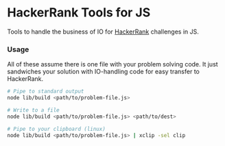 # HackerRank Tools for JS

Tools to handle the business of IO for [HackerRank](https://www.hackerrank.com)
challenges in JS.

### Usage

All of these assume there is one file with your problem solving code. It just
sandwiches your solution with IO-handling code for easy transfer to HackerRank.

```sh
# Pipe to standard output
node lib/build <path/to/problem-file.js>

# Write to a file
node lib/build <path/to/problem-file.js> <path/to/dest>

# Pipe to your clipboard (linux)
node lib/build <path/to/problem-file.js> | xclip -sel clip
```
